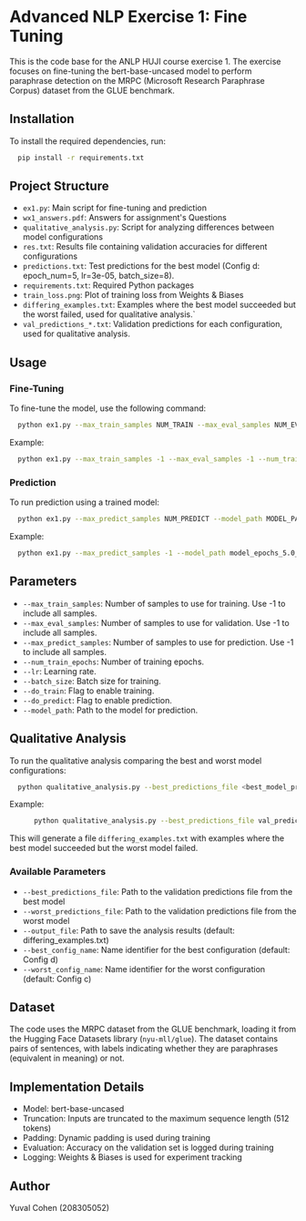 # Advanced NLP Exercise 1: Fine Tuning

This is the code base for the ANLP HUJI course exercise 1. The exercise focuses on fine-tuning the bert-base-uncased model to perform paraphrase detection on the MRPC (Microsoft Research Paraphrase Corpus) dataset from the GLUE benchmark.

## Installation

To install the required dependencies, run:

``` bash
  pip install -r requirements.txt
```

## Project Structure

- `ex1.py`: Main script for fine-tuning and prediction
- `wx1_answers.pdf`: Answers for assignment's Questions
- `qualitative_analysis.py`: Script for analyzing differences between model configurations
- `res.txt`: Results file containing validation accuracies for different configurations
- `predictions.txt`: Test predictions for the best model (Config d: epoch_num=5, lr=3e-05, batch_size=8).
- `requirements.txt`: Required Python packages
- `train_loss.png`: Plot of training loss from Weights & Biases
- `differing_examples.txt`: Examples where the best model succeeded but the worst failed, used for qualitative analysis.`
- `val_predictions_*.txt`: Validation predictions for each configuration, used for qualitative analysis.

## Usage

### Fine-Tuning

To fine-tune the model, use the following command:

```bash
  python ex1.py --max_train_samples NUM_TRAIN --max_eval_samples NUM_EVAL --num_train_epochs EPOCHS --lr LEARNING_RATE --batch_size BATCH_SIZE --do_train
```

Example:
```bash
  python ex1.py --max_train_samples -1 --max_eval_samples -1 --num_train_epochs 5 --lr 3e-05 --batch_size 8 --do_train
```

### Prediction

To run prediction using a trained model:

```bash
  python ex1.py --max_predict_samples NUM_PREDICT --model_path MODEL_PATH --do_predict
```

Example:
```bash
  python ex1.py --max_predict_samples -1 --model_path model_epochs_5.0_lr_3e-05_batch_8 --do_predict
```

## Parameters

- `--max_train_samples`: Number of samples to use for training. Use -1 to include all samples.
- `--max_eval_samples`: Number of samples to use for validation. Use -1 to include all samples.
- `--max_predict_samples`: Number of samples to use for prediction. Use -1 to include all samples.
- `--num_train_epochs`: Number of training epochs.
- `--lr`: Learning rate.
- `--batch_size`: Batch size for training.
- `--do_train`: Flag to enable training.
- `--do_predict`: Flag to enable prediction.
- `--model_path`: Path to the model for prediction.

## Qualitative Analysis

To run the qualitative analysis comparing the best and worst model configurations:

``` bash
  python qualitative_analysis.py --best_predictions_file <best_model_predictions> --worst_predictions_file <worst_model_predictions>
```

Example:
```bash
      python qualitative_analysis.py --best_predictions_file val_predictions_epochs_5.0_lr_3e-05_batch_8.txt --worst_predictions_file val_predictions_epochs_2.0_lr_1e-05_batch_32.txt
```

This will generate a file `differing_examples.txt` with examples where the best model succeeded but the worst model failed.

### Available Parameters

- `--best_predictions_file`: Path to the validation predictions file from the best model
- `--worst_predictions_file`: Path to the validation predictions file from the worst model
- `--output_file`: Path to save the analysis results (default: differing_examples.txt)
- `--best_config_name`: Name identifier for the best configuration (default: Config d)
- `--worst_config_name`: Name identifier for the worst configuration (default: Config c)

## Dataset

The code uses the MRPC dataset from the GLUE benchmark, loading it from the Hugging Face Datasets library (`nyu-mll/glue`). The dataset contains pairs of sentences, with labels indicating whether they are paraphrases (equivalent in meaning) or not.

## Implementation Details

- Model: bert-base-uncased
- Truncation: Inputs are truncated to the maximum sequence length (512 tokens)
- Padding: Dynamic padding is used during training
- Evaluation: Accuracy on the validation set is logged during training
- Logging: Weights & Biases is used for experiment tracking

## Author
Yuval Cohen (208305052)

